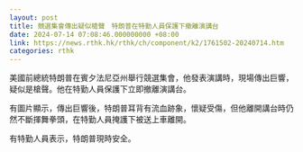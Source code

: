 ```yaml
---
layout: post
title: 競選集會傳出疑似槍聲　特朗普在特勤人員保護下撤離演講台
date: 2024-07-14 07:08:46.000000000 +08:00
link: https://news.rthk.hk/rthk/ch/component/k2/1761502-20240714.htm
categories: rthk
---
```


美國前總統特朗普在賓夕法尼亞州舉行競選集會，他發表演講時，現場傳出巨響，疑似是槍聲。他在特勤人員保護下立即撤離演講台。

有圖片顯示，傳出巨響後，特朗普耳背有流血跡象，懷疑受傷，但他離開講台時仍然不斷揮舞拳頭，在特勤人員掩護下被送上車離開。

有特勤人員表示，特朗普現時安全。
